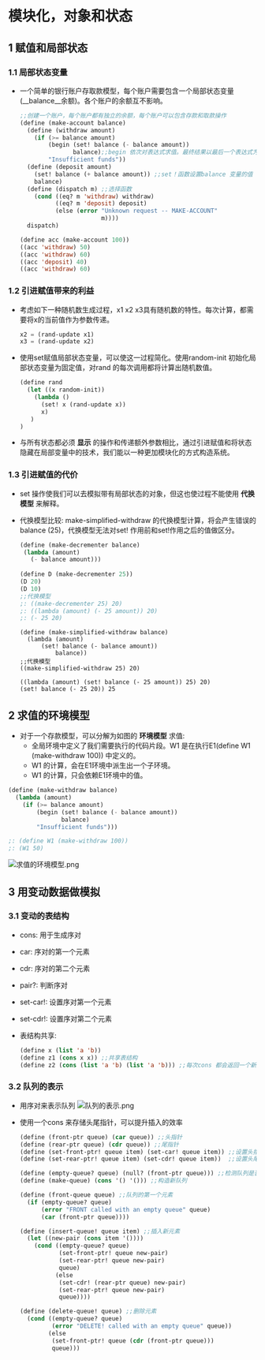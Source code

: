 # 模块化，对象和状态

## 1 赋值和局部状态

### 1.1 局部状态变量

* 一个简单的银行账户存取款模型，每个账户需要包含一个局部状态变量(__balance__余额)。各个账户的余额互不影响。

  ```lisp
  ;;创建一个账户，每个账户都有独立的余额，每个账户可以包含存款和取款操作
  (define (make-account balance)
    (define (withdraw amount)
      (if (>= balance amount)
          (begin (set! balance (- balance amount))
                 balance);;begin 依次对表达式求值。最终结果以最后一个表达式为准
          "Insufficient funds"))
    (define (deposit amount)
      (set! balance (+ balance amount)) ;;set！函数设置balance 变量的值
      balance)
    (define (dispatch m) ;;选择函数
      (cond ((eq? m 'withdraw) withdraw)
            ((eq? m 'deposit) deposit)
            (else (error "Unknown request -- MAKE-ACCOUNT"
                         m))))
    dispatch)

  (define acc (make-account 100))
  ((acc 'withdraw) 50)
  ((acc 'withdraw) 60)
  ((acc 'deposit) 40)
  ((acc 'withdraw) 60)
  ```

### 1.2 引进赋值带来的利益

* 考虑如下一种随机数生成过程，x1 x2 x3具有随机数的特性。每次计算，都需要将x的当前值作为参数传递。

  ```lisp
  x2 = (rand-update x1)
  x3 = (rand-update x2)
  ```

* 使用set赋值局部状态变量，可以使这一过程简化。使用random-init 初始化局部状态变量为固定值，对rand 的每次调用都将计算出随机数值。
 
  ```lisp
  (define rand
    (let ((x random-init))
      (lambda ()
        (set! x (rand-update x))
        x)
     )
  )
  ```

* 与所有状态都必须 __显示__ 的操作和传递额外参数相比，通过引进赋值和将状态隐藏在局部变量中的技术，我们能以一种更加模块化的方式构造系统。

### 1.3 引进赋值的代价

* set 操作使我们可以去模拟带有局部状态的对象，但这也使过程不能使用 __代换模型__ 来解释。

* 代换模型比较: make-simplified-withdraw 的代换模型计算，将会产生错误的balance (25)，代换模型无法对set! 作用前和set!作用之后的值做区分。

  ```lisp
  (define (make-decrementer balance)
   (lambda (amount)
     (- balance amount)))
 
  (define D (make-decrementer 25))
  (D 20)
  (D 10)
  ;;代换模型
  ;: ((make-decrementer 25) 20)
  ;: ((lambda (amount) (- 25 amount)) 20)
  ;: (- 25 20)
  ```

  ```schema
  (define (make-simplified-withdraw balance)
    (lambda (amount)
        (set! balance (- balance amount))
            balance))
  ;;代换模型
  ((make-simplified-withdraw 25) 20)
 
  ((lambda (amount) (set! balance (- 25 amount)) 25) 20)
  (set! balance (- 25 20)) 25
  ```
## 2 求值的环境模型

* 对于一个存款模型，可以分解为如图的 __环境模型__ 求值:
    * 全局环境中定义了我们需要执行的代码片段。W1 是在执行E1(define W1 (make-withdraw 100)) 中定义的。
    * W1 的计算，会在E1环境中派生出一个子环境。
    * W1 的计算，只会依赖E1环境中的值。

```lisp
(define (make-withdraw balance)
  (lambda (amount)
    (if (>= balance amount)
        (begin (set! balance (- balance amount))
               balance)
        "Insufficient funds")))

;: (define W1 (make-withdraw 100))
;: (W1 50)

```
![求值的环境模型.png](https://i.loli.net/2020/11/14/tv4sKCq1pU69roP.png)

## 3 用变动数据做模拟

### 3.1 变动的表结构

* cons: 用于生成序对 
* car: 序对的第一个元素
* cdr: 序对的第二个元素
* pair?: 判断序对
* set-car!: 设置序对第一个元素
* set-cdr!: 设置序对第二个元素
* 表结构共享:

  ```lisp
  (define x (list 'a 'b))
  (define z1 (cons x x)) ;;共享表结构
  (define z2 (cons (list 'a 'b) (list 'a 'b))) ;;每次cons 都会返回一个新序对，不会共享表结构。
  ```
### 3.2 队列的表示
* 用序对来表示队列
  ![队列的表示.png](https://i.loli.net/2020/11/28/ZkKVJTxC2Yfet53.png)
* 使用一个cons 来存储头尾指针，可以提升插入的效率

  ```lisp
  (define (front-ptr queue) (car queue)) ;;头指针
  (define (rear-ptr queue) (cdr queue)) ;;尾指针
  (define (set-front-ptr! queue item) (set-car! queue item)) ;;设置头指针
  (define (set-rear-ptr! queue item) (set-cdr! queue item))  ;;设置头尾指针
  
  (define (empty-queue? queue) (null? (front-ptr queue))) ;;检测队列是否为空
  (define (make-queue) (cons '() '())) ;;构造新队列
  
  (define (front-queue queue) ;;队列的第一个元素
    (if (empty-queue? queue)
        (error "FRONT called with an empty queue" queue)
        (car (front-ptr queue))))
  
  (define (insert-queue! queue item) ;;插入新元素
    (let ((new-pair (cons item '())))
      (cond ((empty-queue? queue)
             (set-front-ptr! queue new-pair)
             (set-rear-ptr! queue new-pair)
             queue)
            (else
             (set-cdr! (rear-ptr queue) new-pair)
             (set-rear-ptr! queue new-pair)
             queue)))) 
  
  (define (delete-queue! queue) ;;删除元素
    (cond ((empty-queue? queue)
           (error "DELETE! called with an empty queue" queue))
          (else
           (set-front-ptr! queue (cdr (front-ptr queue)))
           queue))) 
  

  ```

